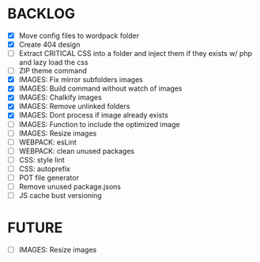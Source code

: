 
# BACKLOG

- [x] Move config files to wordpack folder
- [x] Create 404 design
- [ ] Extract CRITICAL CSS into a folder and inject them if they exists w/ php and lazy load the css
- [ ] ZIP theme command
- [x] IMAGES: Fix mirror subfolders images
- [x] IMAGES: Build command without watch of images
- [x] IMAGES: Chalkify images
- [x] IMAGES: Remove unlinked folders
- [x] IMAGES: Dont process if image already exists
- [ ] IMAGES: Function to include the optimized image
- [ ] IMAGES: Resize images
- [ ] WEBPACK: esLint
- [ ] WEBPACK: clean unused packages
- [ ] CSS: style lint
- [ ] CSS: autoprefix
- [ ] POT file generator
- [ ] Remove unused package.jsons
- [ ] JS cache bust versioning 

# FUTURE
- [ ] IMAGES: Resize images